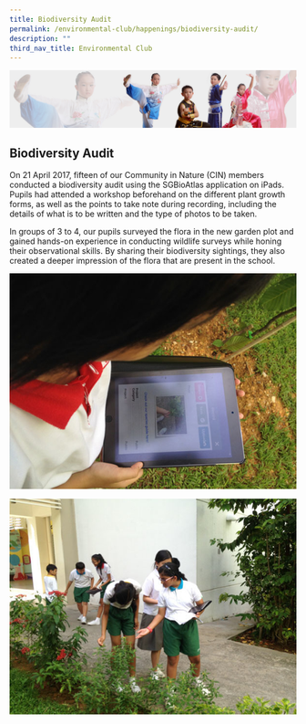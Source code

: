 ```yaml
---
title: Biodiversity Audit
permalink: /environmental-club/happenings/biodiversity-audit/
description: ""
third_nav_title: Environmental Club
---
```

![](/images/About%20Us/subbanner3.jpg)


## **Biodiversity Audit**


On 21 April 2017, fifteen of our Community in Nature (CIN) members conducted a biodiversity audit using the SGBioAtlas application on iPads. Pupils had attended a workshop beforehand on the different plant growth forms, as well as the points to take note during recording, including the details of what is to be written and the type of photos to be taken.

  

In groups of 3 to 4, our pupils surveyed the flora in the new garden plot and gained hands-on experience in conducting wildlife surveys while honing their observational skills. By sharing their biodiversity sightings, they also created a deeper impression of the flora that are present in the school.


![](/images/CCA/Environment%20Club/Biodiversity%20Audit%201.jpg)

![](/images/CCA/Environment%20Club/Biodiversity%20Audit%202.jpg)
